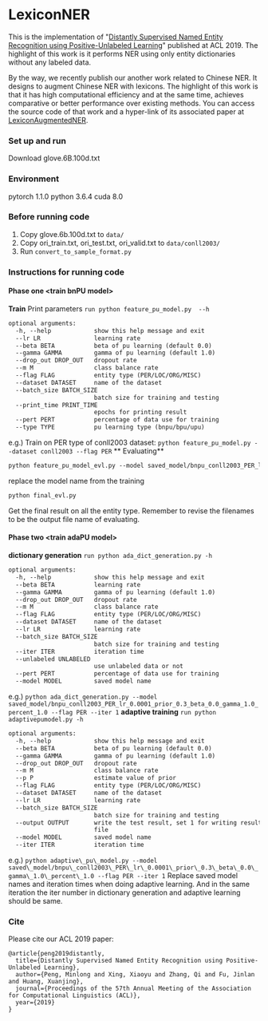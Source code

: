 # LexiconNER
This is the implementation of "[Distantly Supervised Named Entity Recognition using Positive-Unlabeled
Learning](https://www.aclweb.org/anthology/P19-1231)" published at ACL 2019. The highlight of this work is it performs NER using only entity dictionaries without any labeled data.

By the way, we recently publish our another work related to Chinese NER. It designs to augment Chinese NER with lexicons. The highlight of this work is that it has high computational efficiency and at the same time, achieves comparative or better performance over existing methods. You can access the source code of that work and a hyper-link of its associated paper at [LexiconAugmentedNER](https://github.com/v-mipeng/LexiconAugmentedNER).

### Set up and run
Download glove.6B.100d.txt
### Environment
pytorch 1.1.0
python 3.6.4
cuda 8.0
### Before running code
1. Copy glove.6b.100d.txt to `data/`
2. Copy ori_train.txt, ori_test.txt, ori_valid.txt to `data/conll2003/`
3. Run `convert_to_sample_format.py`
### Instructions for running code
#### Phase one \<train bnPU model\>
**Train**
Print parameters
`run python feature_pu_model.py  --h`
```html
optional arguments:
  -h, --help            show this help message and exit
  --lr LR               learning rate
  --beta BETA           beta of pu learning (default 0.0)
  --gamma GAMMA         gamma of pu learning (default 1.0)
  --drop_out DROP_OUT   dropout rate
  --m M                 class balance rate
  --flag FLAG           entity type (PER/LOC/ORG/MISC)
  --dataset DATASET     name of the dataset
  --batch_size BATCH_SIZE
                    	batch size for training and testing
  --print_time PRINT_TIME
                    	epochs for printing result
  --pert PERT           percentage of data use for training
  --type TYPE           pu learning type (bnpu/bpu/upu)
```
e.g.)
Train on PER type of conll2003 dataset:
`python feature_pu_model.py --dataset conll2003 --flag PER`
** Evaluating**
```html
python feature_pu_model_evl.py --model saved_model/bnpu_conll2003_PER_lr_0.0001_prior_0.3_beta_0.0_gamma_1.0_percent_1.0 --flag PER --dataset conll2003 --output 1
```
replace the model name from the training
```html
python final_evl.py 
```
Get the final result on all the entity type. Remember to revise the filenames to be the output file name of evaluating.

#### Phase two \<train adaPU model\>
**dictionary generation**
`run python ada_dict_generation.py -h`
```html
optional arguments:
  -h, --help            show this help message and exit
  --beta BETA           learning rate
  --gamma GAMMA         gamma of pu learning (default 1.0)
  --drop_out DROP_OUT   dropout rate
  --m M                 class balance rate
  --flag FLAG           entity type (PER/LOC/ORG/MISC)
  --dataset DATASET     name of the dataset
  --lr LR               learning rate
  --batch_size BATCH_SIZE
                        batch size for training and testing
  --iter ITER           iteration time
  --unlabeled UNLABELED
                        use unlabeled data or not
  --pert PERT           percentage of data use for training
  --model MODEL         saved model name
```
e.g.)
`python ada_dict_generation.py --model saved_model/bnpu_conll2003_PER_lr_0.0001_prior_0.3_beta_0.0_gamma_1.0_percent_1.0 --flag PER --iter 1`
**adaptive training**
`run python adaptivepumodel.py -h `
````html
optional arguments:
  -h, --help            show this help message and exit
  --beta BETA           beta of pu learning (default 0.0)
  --gamma GAMMA         gamma of pu learning (default 1.0)
  --drop_out DROP_OUT   dropout rate
  --m M                 class balance rate
  --p P                 estimate value of prior
  --flag FLAG           entity type (PER/LOC/ORG/MISC)
  --dataset DATASET     name of the dataset
  --lr LR               learning rate
  --batch_size BATCH_SIZE
                        batch size for training and testing
  --output OUTPUT       write the test result, set 1 for writing result to
                        file
  --model MODEL         saved model name
  --iter ITER           iteration time
````
e.g.)
`python adaptive\_pu\_model.py --model saved\_model/bnpu\_conll2003\_PER\_lr\_0.0001\_prior\_0.3\_beta\_0.0\_gamma\_1.0\_percent\_1.0 --flag PER --iter 1`
Replace saved model names and iteration times when doing adaptive learning. And in the same iteration the iter number in dictionary generation and adaptive learning should be same.

### Cite

Please cite our ACL 2019 paper:

```
@article{peng2019distantly,
  title={Distantly Supervised Named Entity Recognition using Positive-Unlabeled Learning},
  author={Peng, Minlong and Xing, Xiaoyu and Zhang, Qi and Fu, Jinlan and Huang, Xuanjing},
  journal={Proceedings of the 57th Annual Meeting of the Association for Computational Linguistics (ACL)},
  year={2019}
}
```
